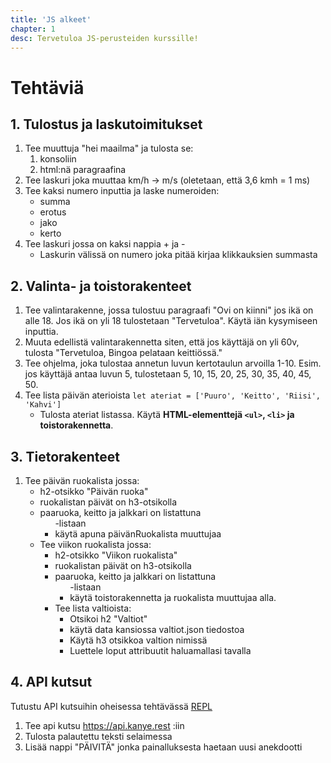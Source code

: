 ```yaml
---
title: 'JS alkeet'
chapter: 1
desc: Tervetuloa JS-perusteiden kurssille!
---
```


# Tehtäviä

## 1. Tulostus ja laskutoimitukset

1. Tee muuttuja "hei maailma" ja tulosta se:
    1. konsoliin
    2. html:nä paragraafina
2. Tee laskuri joka muuttaa km/h -> m/s (oletetaan, että 3,6 kmh = 1 ms)
3. Tee kaksi numero inputtia ja laske numeroiden:
    - summa
    - erotus
    - jako
    - kerto
4. Tee laskuri jossa on kaksi nappia + ja -
    - Laskurin välissä on numero joka pitää kirjaa klikkauksien summasta

## 2. Valinta- ja toistorakenteet

1. Tee valintarakenne, jossa tulostuu paragraafi "Ovi on kiinni" jos ikä on alle 18. Jos ikä on yli 18 tulostetaan "Tervetuloa". Käytä iän kysymiseen inputtia.
2. Muuta edellistä valintarakennetta siten, että jos käyttäjä on yli 60v, tulosta "Tervetuloa, Bingoa pelataan keittiössä." 
3. Tee ohjelma, joka tulostaa annetun luvun kertotaulun arvoilla 1-10. Esim. jos käyttäjä antaa luvun 5, tulostetaan 5, 10, 15, 20, 25, 30, 35, 40, 45, 50.
4. Tee lista päivän aterioista `let ateriat = ['Puuro', 'Keitto', 'Riisi', 'Kahvi']`
    - Tulosta ateriat listassa. Käytä **HTML-elementtejä `<ul>`, `<li>` ja toistorakennetta**.

## 3. Tietorakenteet

1. Tee päivän ruokalista jossa:
    - h2-otsikko "Päivän ruoka"
    - ruokalistan päivät on h3-otsikolla
    - paaruoka, keitto ja jalkkari on listattuna <ul>-listaan
    - käytä apuna päivänRuokalista muuttujaa
2. Tee viikon ruokalista jossa:
    - h2-otsikko "Viikon ruokalista"
    - ruokalistan päivät on h3-otsikolla
    - paaruoka, keitto ja jalkkari on listattuna <ul>-listaan
    - käytä toistorakennetta ja ruokalista muuttujaa alla.
3. Tee lista valtioista:
    - Otsikoi h2 "Valtiot"
    - käytä data kansiossa valtiot.json tiedostoa
    - Käytä h3 otsikkoa valtion nimissä
    - Luettele loput attribuutit haluamallasi tavalla

## 4. API kutsut

Tutustu API kutsuihin oheisessa tehtävässä
[REPL](https://svelte.dev/repl/70e61d6cc91345cdaca2db9b7077a941?version=4.2.2)

1. Tee api kutsu https://api.kanye.rest :iin
2. Tulosta palautettu teksti selaimessa
3. Lisää nappi "PÄIVITÄ" jonka painalluksesta haetaan uusi anekdootti